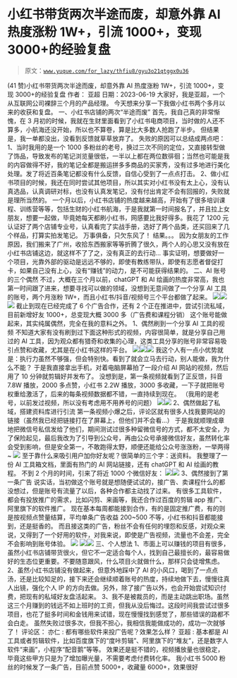 # 小红书带货两次半途而废，却意外靠 AI 热度涨粉 1W+，引流 1000+，变现 3000+的经验复盘

> 原文：[`www.yuque.com/for_lazy/thfiu8/gyu3o21qtggx0u36`](https://www.yuque.com/for_lazy/thfiu8/gyu3o21qtggx0u36)

<ne-h2 id="ccc058a7" data-lake-id="ccc058a7"><ne-heading-ext><ne-heading-anchor></ne-heading-anchor><ne-heading-fold></ne-heading-fold></ne-heading-ext><ne-heading-content><ne-text id="ud5988ead">(41 赞)小红书带货两次半途而废，却意外靠 AI 热度涨粉 1W+，引流 1000+，变现 3000+的经验复盘</ne-text></ne-heading-content></ne-h2> <ne-p id="uac9bc72f" data-lake-id="uac9bc72f"><ne-text id="ufc2e4087">作者： 亚超</ne-text></ne-p> <ne-p id="u054fc991" data-lake-id="u054fc991"><ne-text id="u135c68f2">日期：2023-06-19</ne-text></ne-p> <ne-p id="u6725ac13" data-lake-id="u6725ac13"><ne-text id="uabff0816">大家好，我是亚超，一个从互联网公司裸辞三个月的产品经理。</ne-text></ne-p> <ne-p id="uaf965868" data-lake-id="uaf965868"><ne-text id="uacc68fa3">今天想来分享一下我做小红书两个多月以来的收获和复盘。</ne-text></ne-p> <ne-h3 id="430f1c8f" data-lake-id="430f1c8f"><ne-heading-ext><ne-heading-anchor></ne-heading-anchor><ne-heading-fold></ne-heading-fold></ne-heading-ext><ne-heading-content><ne-text id="ua9713a9c">一、小红书店铺的两次“半途而废”</ne-text></ne-heading-content></ne-h3> <ne-p id="uebff688f" data-lake-id="uebff688f"><ne-text id="u1c1cf278">首先，我自己真的非常惭愧，在 3 月初的时候，我就在生财里面看到了小红书电商项目，当时做的人还不算多，小航海还没开始，所以也不算卷，算是比大多数人抢跑了半步。</ne-text></ne-p> <ne-p id="ub5f3dbff" data-lake-id="ub5f3dbff"><ne-text id="ua2dc4fd0">但结果是，我一单都没出，没看到反馈就草草放弃了。</ne-text></ne-p> <ne-p id="uad4c0ea1" data-lake-id="uad4c0ea1"><ne-text id="u87f782a5">失败的原因可以总结成两点吧：</ne-text></ne-p> <ne-p id="u041f88d6" data-lake-id="u041f88d6"><ne-text id="ueb0ee496">1、当时我用的是一个 1000 多粉丝的老号，换过三次不同的定位，又直接转型做了饰品，导致发布的笔记浏览量很低，一半以上都在两位数徘徊；当然也可能是我的内容做得不好，我的笔记全都是搬运拼多多商品的买家秀，没有过多地进行美化处理。</ne-text><ne-text id="ua59742e3" ne-bold="true">发了将近百条笔记都没有什么反馈，自信心受到了一点点打击。</ne-text></ne-p> <ne-p id="u5bc56330" data-lake-id="u5bc56330"><ne-text id="uac288eb3">2、做小红书项目的时候，我还在同时尝试其他项目，所以其实对小红书没有太上心，没有认真选品，认真调研对标，也没有认真发笔记，</ne-text><ne-text id="u1fc639fb" ne-bold="true">没有付出肯定不会有回报的，失败就是理所当然的。</ne-text></ne-p> <ne-p id="u8ae4fae6" data-lake-id="u8ae4fae6"><ne-text id="ucb8e2e5d">一个月以后，小红书店铺的热度越来越高，开始有了很多培训课程、训练营等等，包括生财的小红书航海，于是我就第一时间报名了，并且拉上女朋友，想要一起做，毕竟她每天都刷小红书，网感要比我好得多。我花了 1200 元认证好了两个店铺专业号，认真看完了实战手册，选好了两个品类，还买回来了几个样品，打算实拍发笔记。</ne-text></ne-p> <ne-p id="u9d653bce" data-lake-id="u9d653bce"><ne-text id="ueeb392f0">万事俱备，只欠东风了！</ne-text></ne-p> <ne-p id="ud5485ebc" data-lake-id="ud5485ebc"><ne-text id="u316b6564">结果。。。</ne-text></ne-p> <ne-p id="u3982238b" data-lake-id="u3982238b"><ne-text id="u1196ab85">因为女朋友的工作原因，我们搬来了广州，收拾东西搬家等等折腾了很久，两个人的心思又没有放在小红书店铺这边，就这样不了了之，没有真正的去行动...</ne-text></ne-p> <ne-p id="u0892dbaf" data-lake-id="u0892dbaf"><ne-text id="u5d6d127b">事实证明，想要做好一个项目，光靠外部的驱动是远远不够的，即使有教练带队，即使有志愿者督促打卡，如果自己没有上心，没有“赚钱”的动力，是不可能获得结果的。</ne-text></ne-p> <ne-h3 id="c5fe61c3" data-lake-id="c5fe61c3"><ne-heading-ext><ne-heading-anchor></ne-heading-anchor><ne-heading-fold></ne-heading-fold></ne-heading-ext><ne-heading-content><ne-text id="ub6008fe8">二、AI 账号的三个偶然</ne-text></ne-heading-content></ne-h3> <ne-p id="u25f95334" data-lake-id="u25f95334"><ne-text id="u508985ad">不过，大概在三个月以前，chatGPT 和 AI 绘画的热度非常高，我也第一时间跟了进来，想要寻找可以做的领域，没想到无意间做了一个分享 AI 工具的账号，两个月涨粉 1W+，而且小红书/抖音/视频号三个平台都做了起来。</ne-text></ne-p> <ne-p id="u9c93758a" data-lake-id="u9c93758a"><ne-card data-card-name="image" data-card-type="inline" id="z4TFq" data-event-boundary="card">![](img/291ce46c946d558b5c72248fa1d82afd.png)</ne-card><ne-card data-card-name="image" data-card-type="inline" id="wzwQx" data-event-boundary="card">![](img/13fce523a4fb052e5e25c4889586663e.png)</ne-card><ne-card data-card-name="image" data-card-type="inline" id="FVh42" data-event-boundary="card">![](img/343c130b9edc30afa91c68b887805677.png)</ne-card></ne-p> <ne-p id="u962e7c9a" data-lake-id="u962e7c9a"><ne-text id="u315783f1">截止到现在已经完成了 6 个广告合作，还有 2 个正在推进中，尝试引流私域，目前新增好友 1000+，总变现大概 3000 多（广告费和课程分销）</ne-text></ne-p> <ne-p id="u8883f937" data-lake-id="u8883f937"><ne-text id="u2528fd8c">这个账号能做起来，其实纯属偶然，完全在我的意料之外。</ne-text></ne-p> <ne-p id="u8667a704" data-lake-id="u8667a704"><ne-text id="ub8eaf89b" ne-bold="true">1、偶然刷到一个分享 AI 工具的视频</ne-text></ne-p> <ne-p id="u709a6b52" data-lake-id="u709a6b52"><ne-text id="u6766086b">不知道大家有没有刷到过下面这种形式的视频，内容很简单，就是分享自己用过的 AI 工具，因为观众都有猎奇和收集的心理，这类工具分享的账号非常容易吸引点赞和收藏，尤其是在小红书这样的平台。</ne-text></ne-p> <ne-p id="u1c2b4cfe" data-lake-id="u1c2b4cfe"><ne-card data-card-name="image" data-card-type="inline" id="t8Tzh" data-event-boundary="card">![](img/15082886975e1aa0f925f2926b0f2086.png)</ne-card><ne-card data-card-name="image" data-card-type="inline" id="Hn4wO" data-event-boundary="card">![](img/9e8e7aeddf2dae85a08f3f3e0a907fd4.png)</ne-card><ne-card data-card-name="image" data-card-type="inline" id="HMBZb" data-event-boundary="card">![](img/e4db556938d168453706f6dccc67dcaf.png)</ne-card></ne-p> <ne-p id="uf3f10fee" data-lake-id="uf3f10fee"><ne-text id="ud041c82f">我这个人有一点小优势就是：执行力虽然不够强，但会特别快。看到了就会立马去行动，别人能做，我为什么不能？</ne-text></ne-p> <ne-p id="ua80efe13" data-lake-id="ua80efe13"><ne-text id="uc22ec290">于是我直接拿出手机，对着电脑屏幕拍了一段介绍 AI 网站的视频，然后用了 10 分钟就剪辑好并发布了。</ne-text></ne-p> <ne-p id="u9493d87a" data-lake-id="u9493d87a"><ne-text id="u74a8ce2e">没想到是，第一条视频就看到了正反馈，抖音 7.8W 播放，2000 多点赞，小红书 2.2W 播放，3000 多收藏，一下子就把账号权重给激活了，后来的每条视频数据都不错，一直持续到现在。</ne-text></ne-p> <ne-p id="u94887581" data-lake-id="u94887581"><ne-text id="u0b4d8e3c">（我用的是老号，以前发过视频，所以没有考虑用不用养号的问题）</ne-text></ne-p> <ne-p id="uf3008bf4" data-lake-id="uf3008bf4"><ne-card data-card-name="image" data-card-type="inline" id="fwP8z" data-event-boundary="card">![](img/fcf607e55efb63d0068928c815bf6781.png)</ne-card><ne-card data-card-name="image" data-card-type="inline" id="kcAD1" data-event-boundary="card">![](img/9abd221a5ab7825dc491d4c333c49a2d.png)</ne-card></ne-p> <ne-p id="ub5332c79" data-lake-id="ub5332c79"><ne-text id="uaccc58b5" ne-bold="true">2、偶然做起了私域，搭建资料库进行引流</ne-text></ne-p> <ne-p id="uf57e0dbe" data-lake-id="uf57e0dbe"><ne-text id="u45d932c3">第一条视频小爆之后，评论区就有很多人找我要网站的链接（虽然我已经把链接打在了屏幕上，但他们并不会看...）</ne-text></ne-p> <ne-p id="uff98918c" data-lake-id="uff98918c"><ne-text id="u1b818455">于是我就顺理成章地把微信号私信发给了他们，期间测试过很多种留微信号的方式，都不太安全，为了保险起见，最后我改为了引导到公众号，再由公众号承接微信好友，虽然转化率会受到影响，但是安全第一，不敢跑得太野，顺便还能给公众号涨涨粉，一举两得~</ne-text></ne-p> <ne-p id="u12b164c7" data-lake-id="u12b164c7"><ne-card data-card-name="image" data-card-type="inline" id="bAsTL" data-event-boundary="card">![](img/3e74b5984ac6cd0b16695942e42b23fc.png)</ne-card></ne-p> <ne-p id="u513993c6" data-lake-id="u513993c6"><ne-text id="u49d8d5ef">至于靠什么来吸引用户加你好友呢？很简单的三个字：送资料。</ne-text></ne-p> <ne-p id="ucc48e07f" data-lake-id="ucc48e07f"><ne-text id="u0c27a776">我整理了一份 AI 工具箱文档，里面有热门的 AI 网站链接，还有 chatGPT 和 AI 绘画的教程。</ne-text></ne-p> <ne-p id="u3b971aac" data-lake-id="u3b971aac"><ne-text id="u27a71822">不到 2 个月的时间，引来了将近 1000 个微信好友：</ne-text></ne-p> <ne-p id="u5f3db96b" data-lake-id="u5f3db96b"><ne-card data-card-name="image" data-card-type="inline" id="xdONs" data-event-boundary="card">![](img/65406c994031bbcc754eb1ef7999fa4f.png)</ne-card><ne-card data-card-name="image" data-card-type="inline" id="p1nny" data-event-boundary="card">![](img/3e00e14e445797c7cca91d18e1fef9a2.png)</ne-card></ne-p> <ne-p id="u773bde6c" data-lake-id="u773bde6c"><ne-text id="uef30b82a" ne-bold="true">3、偶然接到了第一条广告</ne-text></ne-p> <ne-p id="u415bf9b7" data-lake-id="u415bf9b7"><ne-text id="u174c53b4">说实话，当初做这个账号就是想随便试试的，接广告、卖课程什么的都没想过，但是账号有流量了以后，各种合作都主动找了过来。</ne-text></ne-p> <ne-p id="u9314995b" data-lake-id="u9314995b"><ne-text id="u8646d290">有很多工具软件，都会有投放推广的需求，比如闪剪、来画等，我还合作过百度的剪辑 app 推广、阿里旗下的软件推广。</ne-text></ne-p> <ne-p id="u28a084fb" data-lake-id="u28a084fb"><ne-text id="u29c73ea4">现在基本每周都能接到合作，有的是固定推广费，有的则是按视频点赞量结算，平均单条广告收益 200~500 不等，小红书和抖音都能接到，还是挺香的。</ne-text></ne-p> <ne-p id="uc70934d9" data-lake-id="uc70934d9"><ne-text id="u812148e8">而且接这类的广告，粉丝不会有任何的埋怨和反感，对观众来说，又得到了一个好用的软件，对我来说，即使是广告视频，流量也不会差，完全不会影响到账号体验。</ne-text></ne-p> <ne-p id="u4dc7dcf4" data-lake-id="u4dc7dcf4"><ne-card data-card-name="image" data-card-type="inline" id="XX9bi" data-event-boundary="card">![](img/d84106109f1b72c9ba590784a5b03504.png)</ne-card></ne-p> <ne-p id="uddda1f19" data-lake-id="uddda1f19"><ne-card data-card-name="image" data-card-type="inline" id="Vrt2U" data-event-boundary="card">![](img/c2ea60e4aaa31c5ae03b8e2b3ac9a9e1.png)</ne-card><ne-card data-card-name="image" data-card-type="inline" id="pLhwp" data-event-boundary="card">![](img/016afd1f408ac3890c59fe137cc20049.png)</ne-card></ne-p> <ne-h3 id="560a4a3b" data-lake-id="560a4a3b"><ne-heading-ext><ne-heading-anchor></ne-heading-anchor><ne-heading-fold></ne-heading-fold></ne-heading-ext><ne-heading-content><ne-text id="u3d3a1c92">三、个人想法</ne-text></ne-heading-content></ne-h3> <ne-p id="ud9d90146" data-lake-id="ud9d90146"><ne-text id="ud08995ba">1、市面上可以赚钱的项目有很多，虽然小红书店铺带货很火，但它不一定适合每个人，找到自己最擅长的，最容易做好的生态位更重要。不要随意跟风，什么项目火就做什么，那样只会徒增焦虑。</ne-text></ne-p> <ne-p id="uf0f3dd5f" data-lake-id="uf0f3dd5f"><ne-text id="u92cb8b9d">2、虽然小红书店铺没有做起来，但意外地踩中了 AI 的小风口，喝到了一点点汤，还是比较知足的，接下来还会继续顺着账号的热度，持续地做下去，慢慢往真人出镜，强化个人 IP 的方向去做。另外，除了接广告以外，也会开始尝试知识付费，把现有的私域好友盘活起来。</ne-text></ne-p> <ne-p id="u23f63680" data-lake-id="u23f63680"><ne-text id="u7363fc0a">3、我不是被裁员的，而是主动跳出职场。虽然这三个月赚到的钱远不如上班时的工资，但我从没后悔过。这段时间我尝试过很多项目，也花了挺多时间和金钱用来试错，现在慢慢找到感觉了，那些错误的路都不会白走。</ne-text></ne-p> <ne-p id="ub0a18c1b" data-lake-id="ub0a18c1b"><ne-text id="ue904d62e">虽然失败过很多次，但我不担心，</ne-text><ne-text id="u9cd41790" ne-bold="true">我相信我能做成功的，成功一次就够了！</ne-text></ne-p> <ne-hole id="u2a0703ae" data-lake-id="u2a0703ae"><ne-card data-card-name="hr" data-card-type="block" id="hOXMu" data-event-boundary="card"><ne-p id="u2aa6a8b1" data-lake-id="u2aa6a8b1"><ne-text id="u04a77555">评论区：</ne-text></ne-p> <ne-p id="u851de72e" data-lake-id="u851de72e"><ne-text id="uaf872e3e">亦仁 : 都有哪些软件来投广告呢？效果怎么样？</ne-text> <ne-text id="u66d2a191">亚超 : 基本都是 AI 工具或者剪辑软件，比如百度旗下的“度咔剪辑”、阿里旗下的“堆友”，还是数字人软件“来画”，小程序“配音鹅”等等。</ne-text></ne-p> <ne-p id="u8980dd65" data-lake-id="u8980dd65"><ne-text id="u0d21beac">效果还是挺不错的，视频播放量也很稳定，毕竟这些甲方只是为了增加曝光量，不需要考虑付费转化率。</ne-text></ne-p> <ne-p id="u85b24926" data-lake-id="u85b24926"><ne-text id="ucb79b060">我小红书 5000 粉丝的时候发了一条广告，目前点赞 5000+，收藏量 6000+，效果很好</ne-text></ne-p></ne-card></ne-hole>